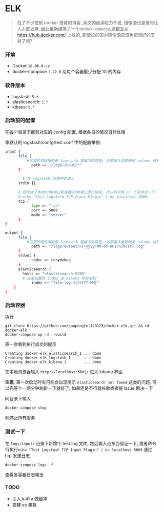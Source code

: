 # ELK
> 找了不少使用 docker 搭建的博客, 英文的阅读吃力不说, 镜像源也是慢的让人头皮发麻, 因此重新编排了一个`docker-compose`,源都是从 https://hub.docker.com/ 上找的, 即使拉的国内镜像源应该也能很好的支持了吧?

### 环境
* Docker          `18.06.0-ce`
* docker-compose  `1.22.0`
给每个容器最少分配 1G 的内存

### 软件版本
* logstash:         `5.*`
* elasticsearch:    `5.*`
* kibana:           `5.*`

### 启动前的配置
在各个目录下都有对应的 config 配置, 根据各自的情况自行处理

拿默认的 logstash/confg/test.conf 中的配置举例:
```bash
input {
      file {
          #这里的路径指的是 logstash 容器中的路径, 外部接入需要使用 volume 进行目录映射 
            path => "/logs/input/*"
      }

        # 在 logstash 容器中的输入
      stdin {}
      
      # 因为做了本地5000端口和容器5000端口进行绑定, 所以可以用 nc 工具测试一下
      # echo "Test Logstash TCP Input Plugin" | nc localhost 5000
      tcp {
            type => "tcp"
            port => 5000
            mode => "server"
      }
}

output {
      file {
          #这里的路径指的是 logstash 容器中的路径, 外部接入需要使用 volume 进行目录映射
            path => "/logs/output/%{+yyyy-MM-dd-HH}/%{host}.log"
      }
      stdout {
            codec => rubydebug
      }
      elasticsearch {
	    hosts => "elasticsearch:9200"
        # 这里设置的 index 在 kibana 中会用到
            index => "file-log-%{+YYYY.MM}"  
	}
}
```


### 启动容器
执行
```
git clone https://github.com/gaopengfei123123/docker-elk.git && cd docker-elk
docker-compose up -d --build
```
等一会看到执行成功的提示
```
Creating docker-elk_elasticsearch_1 ... done
Creating docker-elk_logstash_1      ... done
Creating docker-elk_kibana_1        ... done
```

在本地浏览器输入 `http://localhost:5601/` 进入 kibana 界面

**注意**, 第一次启动时有可能会出现提示 `elasticsearch not found` 这类的问题, 可以先等个一两分钟刷新一下就好了, 如果还是不行就谷歌或者提 issue 解决一下


同目录下输入
```bash
docker-compose stop
```
则停止所有服务

### 测试一下
在 `logs/input/` 目录下新增个 test.log 文件, 然后输入点东西验证一下, 或者命令行执行`echo "Test Logstash TCP Input Plugin" | nc localhost 5000` 通过 tcp 发送日志

```
docker-compose logs -f
```
查看各容器日志输出


### TODO

* 引入 kafka 做缓冲 
* 搭建 es 集群